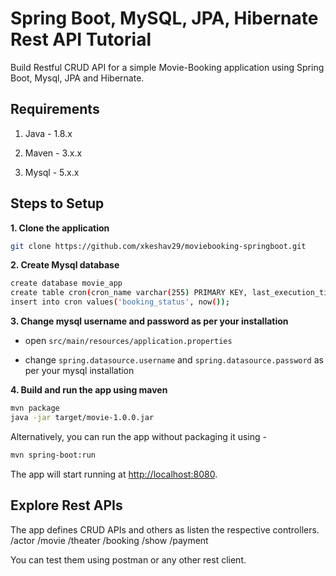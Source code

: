 # Spring Boot, MySQL, JPA, Hibernate Rest API Tutorial

Build Restful CRUD API for a simple Movie-Booking application using Spring Boot, Mysql, JPA and Hibernate.

## Requirements

1. Java - 1.8.x

2. Maven - 3.x.x

3. Mysql - 5.x.x

## Steps to Setup

**1. Clone the application**

```bash
git clone https://github.com/xkeshav29/moviebooking-springboot.git
```

**2. Create Mysql database**
```bash
create database movie_app
create table cron(cron_name varchar(255) PRIMARY KEY, last_execution_time datetime);
insert into cron values('booking_status', now());
```

**3. Change mysql username and password as per your installation**

+ open `src/main/resources/application.properties`

+ change `spring.datasource.username` and `spring.datasource.password` as per your mysql installation

**4. Build and run the app using maven**

```bash
mvn package
java -jar target/movie-1.0.0.jar
```

Alternatively, you can run the app without packaging it using -

```bash
mvn spring-boot:run
```

The app will start running at <http://localhost:8080>.

## Explore Rest APIs

The app defines CRUD APIs and others as listen the respective controllers.
    /actor
    /movie
    /theater
    /booking
    /show
    /payment

You can test them using postman or any other rest client.

